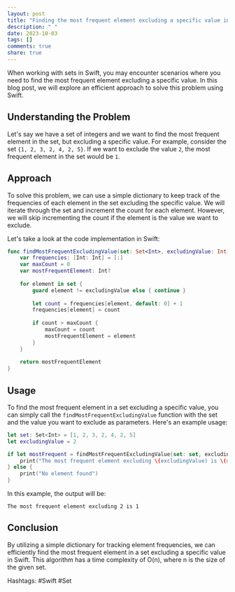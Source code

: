 ```yaml
---
layout: post
title: "Finding the most frequent element excluding a specific value in a set in Swift"
description: " "
date: 2023-10-03
tags: []
comments: true
share: true
---
```


When working with sets in Swift, you may encounter scenarios where you need to find the most frequent element excluding a specific value. In this blog post, we will explore an efficient approach to solve this problem using Swift.

## Understanding the Problem

Let's say we have a set of integers and we want to find the most frequent element in the set, but excluding a specific value. For example, consider the set `{1, 2, 3, 2, 4, 2, 5}`. If we want to exclude the value `2`, the most frequent element in the set would be `1`.

## Approach

To solve this problem, we can use a simple dictionary to keep track of the frequencies of each element in the set excluding the specific value. We will iterate through the set and increment the count for each element. However, we will skip incrementing the count if the element is the value we want to exclude.

Let's take a look at the code implementation in Swift:

```swift
func findMostFrequentExcludingValue(set: Set<Int>, excludingValue: Int) -> Int? {
    var frequencies: [Int: Int] = [:]
    var maxCount = 0
    var mostFrequentElement: Int?
    
    for element in set {
        guard element != excludingValue else { continue }
        
        let count = frequencies[element, default: 0] + 1
        frequencies[element] = count
        
        if count > maxCount {
            maxCount = count
            mostFrequentElement = element
        }
    }
    
    return mostFrequentElement
}
```
## Usage

To find the most frequent element in a set excluding a specific value, you can simply call the `findMostFrequentExcludingValue` function with the set and the value you want to exclude as parameters. Here's an example usage:

```swift
let set: Set<Int> = [1, 2, 3, 2, 4, 2, 5]
let excludingValue = 2

if let mostFrequent = findMostFrequentExcludingValue(set: set, excludingValue: excludingValue) {
    print("The most frequent element excluding \(excludingValue) is \(mostFrequent)")
} else {
    print("No element found")
}
```

In this example, the output will be:

```
The most frequent element excluding 2 is 1
```

## Conclusion

By utilizing a simple dictionary for tracking element frequencies, we can efficiently find the most frequent element in a set excluding a specific value in Swift. This algorithm has a time complexity of O(n), where n is the size of the given set.

Hashtags: #Swift #Set